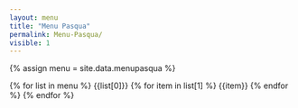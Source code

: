 ```yaml
---
layout: menu
title: "Menu Pasqua"
permalink: Menu-Pasqua/
visible: 1
---
```


{% assign menu = site.data.menupasqua %}

{% for list in menu %}
{{list[0]}}
{% for item in list[1] %}
{{item}}
{% endfor %}
{% endfor %}